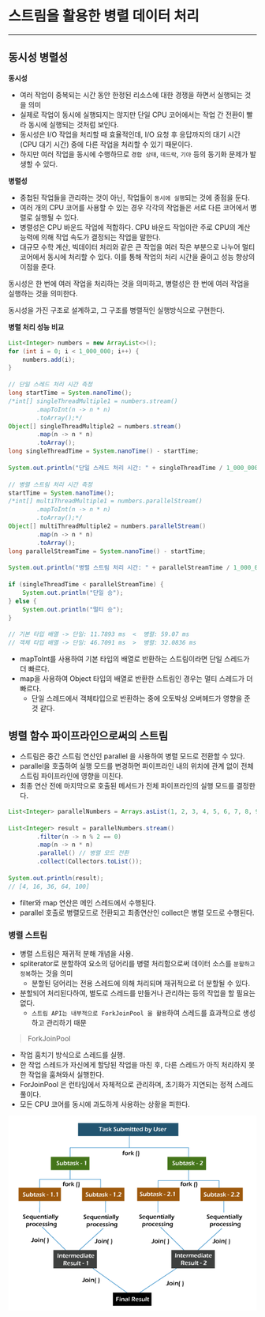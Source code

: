 # 스트림을 활용한 병렬 데이터 처리

---

## 동시성 병렬성

**동시성**
- 여러 작업이 중복되는 시간 동안 한정된 리소스에 대한 경쟁을 하면서 실행되는 것을 의미
- 실제로 작업이 동시에 실행되지는 않지만 단일 CPU 코어에서는 작업 간 전환이 빨라 동시에 실행되는 것처럼 보인다.
- 동시성은 I/O 작업을 처리할 때 효율적인데, I/O 요청 후 응답까지의 대기 시간(CPU 대기 시간) 중에 다른 작업을 처리할 수 있기 때문이다.
- 하지만 여러 작업을 동시에 수행하므로 `경합 상태`, `데드락`, `기아` 등의 동기화 문제가 발생할 수 있다.

**병렬성**
- 중첩된 작업들을 관리하는 것이 아닌, 작업들이 `동시에 실행`되는 것에 중점을 둔다.
- 여러 개의 CPU 코어를 사용할 수 있는 경우 각각의 작업들은 서로 다른 코어에서 병렬로 실행될 수 있다.
- 병렬성은 CPU 바운드 작업에 적합하다. CPU 바운드 작업이란 주로 CPU의 계산 능력에 의해 작업 속도가 결정되는 작업을 말한다.
- 대규모 수학 계산, 빅데이터 처리와 같은 큰 작업을 여러 작은 부분으로 나누어 멀티 코어에서 동시에 처리할 수 있다. 이를 통해 작업의 처리 시간을 줄이고 성능 향상의 이점을 준다.

동시성은 한 번에 여러 작업을 처리하는 것을 의미하고, 병렬성은 한 번에 여러 작업을 실행하는 것을 의미한다.

동시성을 가진 구조로 설계하고, 그 구조를 병렬적인 실행방식으로 구현한다.

**병렬 처리 성능 비교**
```java
List<Integer> numbers = new ArrayList<>();
for (int i = 0; i < 1_000_000; i++) {
    numbers.add(i);
}

// 단일 스레드 처리 시간 측정
long startTime = System.nanoTime();
/*int[] singleThreadMultiple1 = numbers.stream()
        .mapToInt(n -> n * n)
        .toArray();*/
Object[] singleThreadMultiple2 = numbers.stream()
        .map(n -> n * n)
        .toArray();
long singleThreadTime = System.nanoTime() - startTime;

System.out.println("단일 스레드 처리 시간: " + singleThreadTime / 1_000_000.0 + " ms");

// 병렬 스트림 처리 시간 측정
startTime = System.nanoTime();
/*int[] multiThreadMultiple1 = numbers.parallelStream()
        .mapToInt(n -> n * n)
        .toArray();*/
Object[] multiThreadMultiple2 = numbers.parallelStream()
        .map(n -> n * n)
        .toArray();
long parallelStreamTime = System.nanoTime() - startTime;

System.out.println("병렬 스트림 처리 시간: " + parallelStreamTime / 1_000_000.0 + " ms");

if (singleThreadTime < parallelStreamTime) {
    System.out.println("단일 승");
} else {
    System.out.println("멀티 승");
}

// 기본 타입 배열 -> 단일: 11.7893 ms  <  병렬: 59.07 ms
// 객체 타입 배열 -> 단일: 46.7091 ms  >  병렬: 32.0836 ms
```
- mapToInt를 사용하여 기본 타입의 배열로 반환하는 스트림이라면 단일 스레드가 더 빠르다.
- map을 사용하여 Object 타입의 배열로 반환한 스트림인 경우는 멀티 스레드가 더 빠르다.
  - 단일 스레드에서 객체타입으로 반환하는 중에 오토박싱 오버헤드가 영향을 준 것 같다.

## 병렬 함수 파이프라인으로써의 스트림
- 스트림은 중간 스트림 연산인 parallel 을 사용하여 병렬 모드로 전환할 수 있다.
- parallel을 호출하여 실행 모드를 변경하면 파이프라인 내의 위치에 관계 없이 전체 스트림 파이프라인에 영향을 미친다.
- 최종 연산 전에 마지막으로 호출된 메서드가 전체 파이프라인의 실행 모드를 결정한다.
```java
List<Integer> parallelNumbers = Arrays.asList(1, 2, 3, 4, 5, 6, 7, 8, 9, 10);

List<Integer> result = parallelNumbers.stream()
        .filter(n -> n % 2 == 0)
        .map(n -> n * n)
        .parallel() // 병렬 모드 전환
        .collect(Collectors.toList());

System.out.println(result);
// [4, 16, 36, 64, 100]
```
- filter와 map 연산은 메인 스레드에서 수행된다.
- parallel 호출로 병렬모드로 전환되고 최종연산인 collect은 병렬 모드로 수행된다.

### 병렬 스트림
- 병렬 스트림은 재귀적 분해 개념을 사용. 
- spliterator로 분할하여 요소의 덩어리를 병렬 처리함으로써 데이터 소스를 `분할하고 정복`하는 것을 의미
  - 분할된 덩어리는 전용 스레드에 의해 처리되며 재귀적으로 더 분할될 수 있다.
- 분할되어 처리된다하여, 별도로 스레드를 만들거나 관리하는 등의 작업을 할 필요는 없다.
  - `스트림 API는 내부적으로 ForkJoinPool 을 활용`하여 스레드를 효과적으로 생성하고 관리하기 때문
> ForkJoinPool
- 작업 훔치기 방식으로 스레드를 실행.
- 한 작업 스레드가 자신에게 할당된 작업을 마친 후, 다른 스레드가 아직 처리하지 못한 작업을 훔쳐와서 실행한다.
- ForJoinPool 은 런타임에서 자체적으로 관리하며, 초기화가 지연되는 정적 스레드 풀이다.
- 모든 CPU 코어를 동시에 과도하게 사용하는 상황을 피한다.

![img.png](ForkJoinPool.png)
